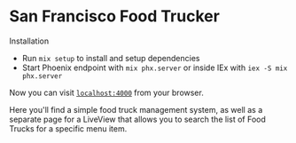 # San Francisco Food Trucker

Installation

  * Run `mix setup` to install and setup dependencies
  * Start Phoenix endpoint with `mix phx.server` or inside IEx with `iex -S mix phx.server`

Now you can visit [`localhost:4000`](http://localhost:4000) from your browser.

Here you'll find a simple food truck management system, as well as a separate
page for a LiveView that allows you to search the list of Food Trucks for a
specific menu item.